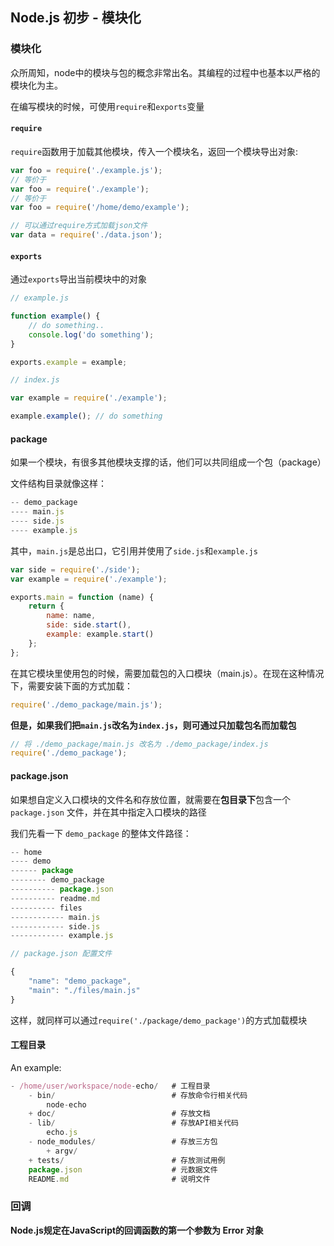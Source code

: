 ## Node.js 初步 - 模块化

### 模块化

众所周知，node中的模块与包的概念非常出名。其编程的过程中也基本以严格的模块化为主。

在编写模块的时候，可使用`require`和`exports`变量

#### `require`

`require`函数用于加载其他模块，传入一个模块名，返回一个模块导出对象:

```js
var foo = require('./example.js');
// 等价于
var foo = require('./example');
// 等价于
var foo = require('/home/demo/example');

// 可以通过require方式加载json文件
var data = require('./data.json');
```

#### `exports`

通过`exports`导出当前模块中的对象

```js
// example.js

function example() {
	// do something..
	console.log('do something');
}

exports.example = example;
```

```js
// index.js

var example = require('./example');

example.example(); // do something
```

#### package

如果一个模块，有很多其他模块支撑的话，他们可以共同组成一个包（package）

文件结构目录就像这样：

```js
-- demo_package
---- main.js
---- side.js
---- example.js
```
其中，`main.js`是总出口，它引用并使用了`side.js`和`example.js`

```js
var side = require('./side');
var example = require('./example');

exports.main = function (name) {
    return {
        name: name,
        side: side.start(),
        example: example.start()
    };
};
```
在其它模块里使用包的时候，需要加载包的入口模块（main.js）。在现在这种情况下，需要安装下面的方式加载：

```js
require('./demo_package/main.js');
```
**但是，如果我们把`main.js`改名为`index.js`，则可通过只加载包名而加载包**

```js
// 将 ./demo_package/main.js 改名为 ./demo_package/index.js
require('./demo_package');
```

#### package.json

如果想自定义入口模块的文件名和存放位置，就需要在**包目录下**包含一个 `package.json` 文件，并在其中指定入口模块的路径

我们先看一下 `demo_package` 的整体文件路径：

```js
-- home
---- demo
------ package
-------- demo_package
---------- package.json
---------- readme.md
---------- files
------------ main.js
------------ side.js
------------ example.js
```

```js
// package.json 配置文件

{
	"name": "demo_package",
	"main": "./files/main.js"
}
```

这样，就同样可以通过`require('./package/demo_package')`的方式加载模块

#### 工程目录

An example:

```js
- /home/user/workspace/node-echo/   # 工程目录
    - bin/                          # 存放命令行相关代码
        node-echo
    + doc/                          # 存放文档
    - lib/                          # 存放API相关代码
        echo.js
    - node_modules/                 # 存放三方包
        + argv/
    + tests/                        # 存放测试用例
    package.json                    # 元数据文件
    README.md                       # 说明文件
```

### 回调

**Node.js规定在JavaScript的回调函数的第一个参数为 Error 对象**